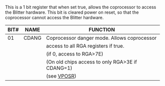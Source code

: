 This is a 1 bit register that when set true, allows the coprocessor
to access the Blitter hardware. This bit is cleared power on reset,
so that the coprocessor cannot access the Blitter hardware.


| BIT# | NAME  | FUNCTION                                        |
|---|---|---|
| 01   | CDANG | Coprocessor danger mode. Allows coprocessor     |
|      |       | access to all RGA registers if true.            |
|      |       | (if 0, access to RGA>7E)                        |
|      |       | (On old chips access to only RGA>3E if CDANG=1) |
|      |       | (see [VPOSR](VPOSR.md))                     |